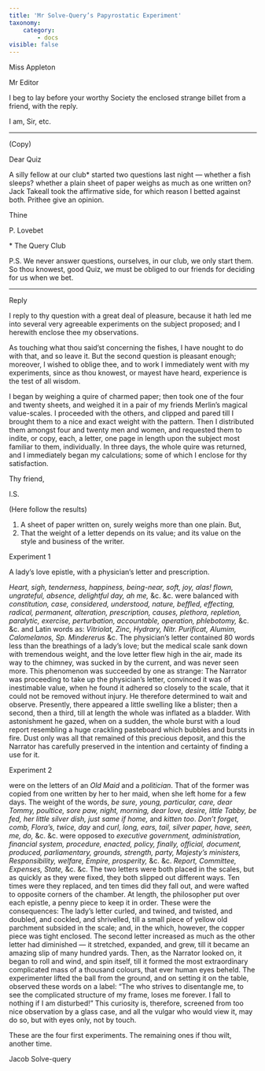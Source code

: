```yaml
---
title: 'Mr Solve-Query’s Papyrostatic Experiment'
taxonomy:
    category:
        - docs
visible: false
---
```


<div class="author">Miss Appleton</div>

Mr Editor

I beg to lay before your worthy Society the enclosed strange billet from a friend, with the reply.

I am, Sir, etc.

---

(Copy)

Dear Quiz

A silly fellow at our club&#42; started two questions last night — whether a fish sleeps? whether a plain sheet of paper weighs as much as one written on? Jack Takeall took the affirmative side, for which reason I betted against both. Prithee give an opinion.

Thine

P. Lovebet

&#42; The Query Club

P.S. We never answer questions, ourselves, in our club, we only start them. So thou knowest, good Quiz, we must be obliged to our friends for deciding for us when we bet.

---

<span class="title">Reply</span>

I reply to thy question with a great deal of pleasure, because it hath led me into several very agreeable experiments on the subject proposed; and I herewith enclose thee my observations.

As touching what thou said’st concerning the fishes, I have nought to do with that, and so leave it. But the second question is pleasant enough; moreover, I wished to oblige thee, and to work I immediately went with my experiments, since as thou knowest, or mayest have heard, experience is the test of all wisdom.

I began by weighing a quire of charmed paper; then took one of the four and twenty sheets, and weighed it in a pair of my friends Merlin’s magical value-scales. I proceeded with the others, and clipped and pared till I brought them to a nice and exact weight with the pattern. Then I distributed them amongst four and twenty men and women, and requested them to indite, or copy, each, a letter, one page in length upon the subject most familiar to them, individually. In three days, the whole quire was returned, and I immediately began my calculations; some of which I enclose for thy satisfaction.

Thy friend,

I.S.

(Here follow the results)

1. A sheet of paper written on, surely weighs more than one plain. But,  
2. That the weight of a letter depends on its value; and its value on the style and business of the writer.

<span class="title">Experiment 1</span>

A lady’s love epistle, with a physician’s letter and prescription.

*Heart, sigh, tenderness, happiness, being-near, soft, joy, alas! flown, ungrateful, absence, delightful day, ah me,* &c. &c. were balanced with *constitution, case, considered, understood, nature, beffled, effecting, radical, permanent, alteration, prescription, causes, plethora, repletion, paralytic, exercise, perturbation, accountable, operation, phlebotomy,* &c. &c. and Latin words as: *Vitriolat, Zinc, Hydrary, Nitr. Purificat, Alumim, Calomelanos, Sp. Mindererus* &c. The physician’s letter contained 80 words less than the breathings of a lady’s love; but the medical scale sank down with tremendous weight, and the love letter flew high in the air, made its way to the chimney, was sucked in by the current, and was never seen more. This phenomenon was succeeded by one as strange: The Narrator was proceeding to take up the physician’s letter, convinced it was of inestimable value, when he found it adhered so closely to the scale, that it could not be removed without injury. He therefore determined to wait and observe. Presently, there appeared a little swelling like a blister; then a second, then a third, till at length the whole was inflated as a bladder. With astonishment he gazed, when on a sudden, the whole burst with a loud report resembling a huge crackling pasteboard which bubbles and bursts in fire. Dust only was all that remained of this precious deposit, and this the Narrator has carefully preserved in the intention and certainty of finding a use for it.

<span class="title">Experiment 2</span>

were on the letters of an *Old Maid* and a *politician*. That of the former was copied from one written by her to her maid, when she left home for a few days. The weight of the words, *be sure, young, particular, care, dear Tommy, poultice, sore paw, night, morning, dear love, desire, little Tabby, be fed, her little silver dish, just same if home,* and *kitten too*. *Don’t forget, comb, Flora’s, twice, day* and *curl, long, ears, tail, silver paper, have, seen, me, do,* &c. &c. were opposed to *executive government, administration, financial system, procedure, enacted, policy, finally, official, document, produced, parliamentary, grounds, strength, party, Majesty’s ministers, Responsibility, welfare, Empire, prosperity,* &c. &c. *Report, Committee, Expenses, State,* &c. &c. The two letters were both placed in the scales, but as quickly as they were fixed, they both slipped out different ways. Ten times were they replaced, and ten times did they fall out, and were wafted to opposite corners of the chamber. At length, the philosopher put over each epistle, a penny piece to keep it in order. These were the consequences: The lady’s letter curled, and twined, and twisted, and doubled, and cockled, and shrivelled, till a small piece of yellow old parchment subsided in the scale; and, in the which, however, the copper piece was tight enclosed. The second letter increased as much as the other letter had diminished — it stretched, expanded, and grew, till it became an amazing slip of many hundred yards. Then, as the Narrator looked on, it began to roll and wind, and spin itself, till it formed the most extraordinary complicated mass of a thousand colours, that ever human eyes beheld. The experimenter lifted the ball from the ground, and on setting it on the table, observed these words on a label: “The who strives to disentangle me, to see the complicated structure of my frame, loses me forever. I fall to nothing if I am disturbed!” This curiosity is, therefore, screened from too nice observation by a glass case, and all the vulgar who would view it, may do so, but with eyes only, not by touch.

These are the four first experiments. The remaining ones if thou wilt, another time.

Jacob Solve-query

